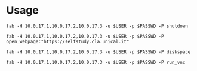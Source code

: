 Usage
==========================

````
fab -H 10.0.17.1,10.0.17.2,10.0.17.3 -u $USER -p $PASSWD -P shutdown
````

````
fab -H 10.0.17.1,10.0.17.2,10.0.17.3 -u $USER -p $PASSWD -P open_webpage:"https://selfstudy.cla.unical.it"
````

````
fab -H 10.0.17.1,10.0.17.2,10.0.17.3 -u $USER -p $PASSWD -P diskspace
````

````
fab -H 10.0.17.1,10.0.17.2,10.0.17.3 -u $USER -p $PASSWD -P run_vnc
````
